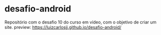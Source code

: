 # desafio-android
Repositório com o desafio 10 do curso em vídeo, com o objetivo de criar um site.
preview: https://luizcarlosjj.github.io/desafio-android/
